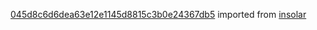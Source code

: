 [045d8c6d6dea63e12e1145d8815c3b0e24367db5](https://github.com/insolar/insolar/commit/045d8c6d6dea63e12e1145d8815c3b0e24367db5) imported from [insolar](https://github.com/insolar/insolar)
